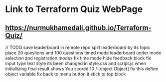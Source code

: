 # Link to Terraform Quiz WebPage
## https://nurmukhamedali.github.io/Terraform-Quiz/


// TODO 
save leaderboard in remote repo
split leaderboard by its topic 
place 20 questions and 100 questions timed mode leaderboard under mode selection and registration modes
fix time mode
hide feedback block 
fix input type text style its been changed in style.css and script.js when initiallizing
final result shows
  You scored 10 / [object Object]
  fix this define object variable
fix back to menu button it stick to top block

